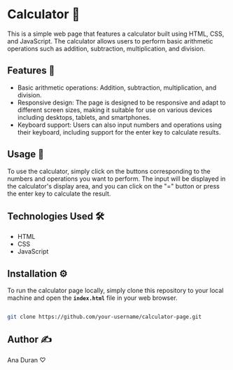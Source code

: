 # **Calculator 🧮**

This is a simple web page that features a calculator built using HTML, CSS, and JavaScript. The calculator allows users to perform basic arithmetic operations such as addition, subtraction, multiplication, and division.

## **Features 🧶**

- Basic arithmetic operations: Addition, subtraction, multiplication, and division.
- Responsive design: The page is designed to be responsive and adapt to different screen sizes, making it suitable for use on various devices including desktops, tablets, and smartphones.
- Keyboard support: Users can also input numbers and operations using their keyboard, including support for the enter key to calculate results.

## **Usage 📝**

To use the calculator, simply click on the buttons corresponding to the numbers and operations you want to perform. The input will be displayed in the calculator's display area, and you can click on the "=" button or press the enter key to calculate the result.

## **Technologies Used 🛠️**

- HTML
- CSS
- JavaScript

## **Installation ⚙️**

To run the calculator page locally, simply clone this repository to your local machine and open the **`index.html`** file in your web browser.

```bash

git clone https://github.com/your-username/calculator-page.git

```

## **Author ✍️**

Ana Duran ♡